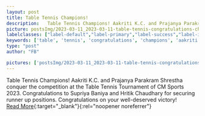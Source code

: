 ```yaml
---
layout: post
title: Table Tennis Champions!
description:   Table Tennis Champions! Aakriti K.C. and Prajanya Parakram Shrestha conquer the competition at the Table Tennis Tournament of CM Sports 2023. Congratulations to Supriya Baniya and Hritik Chaudhary for securing runner up positions.   Congratulations on your well-deserved victory!  
picture: postsImg/2023-03-11_2023-03-11-table-tennis-congratulations-champions-aakrit_0.png
labelclasses: ["label-default","label-primary","label-success","label-info","label-warning","label-danger"]
keywords: ['table', 'tennis', 'congratulations', 'champions', 'aakriti']
type: "post"
author: "FB"

pictures: ['postsImg/2023-03-11_2023-03-11-table-tennis-congratulations-champions-aakrit_0.png', 'postsImg/2023-03-11_2023-03-11-table-tennis-congratulations-champions-aakrit_1.png', 'postsImg/2023-03-11_2023-03-11-table-tennis-congratulations-champions-aakrit_2.png', 'postsImg/2023-03-11_2023-03-11-table-tennis-congratulations-champions-aakrit_3.png']
---
```

  Table Tennis Champions! Aakriti K.C. and Prajanya Parakram Shrestha conquer the competition at the Table Tennis Tournament of CM Sports 2023. Congratulations to Supriya Baniya and Hritik Chaudhary for securing runner up positions.   Congratulations on your well-deserved victory!  <br>[Read More](#){:target="_blank"}{:rel="noopener noreferrer"}